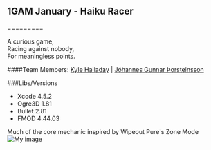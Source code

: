 ## 1GAM January -  Haiku Racer
=========


A curious game,<br>
Racing against nobody,<br>
For meaningless points.<br>

####Team Members: 
[Kyle Halladay](http://kylehalladay.com) | [Jóhannes Gunnar Þorsteinsson](http://johannesg.com)


###Libs/Versions
* Xcode 4.5.2
* Ogre3D 1.81
* Bullet 2.81
* FMOD 4.44.03

Much of the core mechanic inspired by Wipeout Pure's Zone Mode
![My image](http://i277.photobucket.com/albums/kk61/mangaroot/2-2.jpg)
